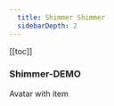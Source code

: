 ```yaml
---
  title: Shimmer Shimmer
  sidebarDepth: 2
---
```

  
[[toc]]

### Shimmer-DEMO 

Avatar with item


<ClientOnly>


<div>
    <fv-Shimmer style="height: auto;">
        <div style="width: 100%; height: 100%; display: flex; flex-direction: column;">
            <div v-for="(item, index) in 5" :key="index" style="margin-top: 5px; display: flex; align-items: center;">
                <div class="sample" style="width: 35px; height: 35px; border-radius: 50%;"></div>
                <div class="sample" style="width: 80%; margin-left: 15px;"></div>
            </div>
        </div>
    </fv-Shimmer>
</div>

```vue
<fv-Shimmer style="height: auto;">
    <div style="width: 100%; height: 100%; display: flex; flex-direction: column;">
        <div v-for="(item, index) in 5" :key="index" style="margin-top: 5px; display: flex; align-items: center;">
            <div class="sample" style="width: 35px; height: 35px; border-radius: 50%;"></div>
            <div class="sample" style="width: 80%; margin-left: 15px;"></div>
        </div>
    </div>
</fv-Shimmer>
```

List items

<div>
    <fv-Shimmer style="height: auto;">
        <div style="width: 100%; height: 100%; display: flex; flex-direction: column;">
            <div v-for="(item, index) in 3" :key="index" style="margin-top: 5px; display: flex; align-items: center;">
                <div class="sample" style="width: 80%; height: 15px;" :style="{width: `${100 - index * 10}%`}"></div>
            </div>
        </div>
    </fv-Shimmer>
</div>

```vue
<fv-Shimmer style="height: auto;">
    <div style="width: 100%; height: 100%; display: flex; flex-direction: column;">
        <div v-for="(item, index) in 3" :key="index" style="margin-top: 5px; display: flex; align-items: center;">
            <div class="sample" style="width: 80%; height: 15px;" :style="{width: `${100 - index * 10}%`}"></div>
        </div>
    </div>
</fv-Shimmer>
```

List items with two column

<div>
    <fv-Shimmer style="height: auto;">
        <div style="width: 100%; height: 100%; display: flex; flex-direction: column;">
            <div v-for="(item, index) in 3" :key="index" style="margin-top: 5px; display: flex; align-items: center;">
                <div class="sample" style="width: 80%; height: 15px;" :style="{width: `${50 - index * 10}%`}"></div>
                <div class="sample" style="width: 80%; height: 15px; margin-left: 15px;" :style="{width: `${50 - index * 10}%`}"></div>
            </div>
        </div>
    </fv-Shimmer>
</div>

```vue
<fv-Shimmer style="height: auto;">
    <div style="width: 100%; height: 100%; display: flex; flex-direction: column;">
        <div v-for="(item, index) in 3" :key="index" style="margin-top: 5px; display: flex; align-items: center;">
            <div class="sample" style="width: 80%; height: 15px;" :style="{width: `${50 - index * 10}%`}"></div>
            <div class="sample" style="width: 80%; height: 15px; margin-left: 15px;" :style="{width: `${50 - index * 10}%`}"></div>
        </div>
    </div>
</fv-Shimmer>
```

### Shimmer-Dark Theme
--- 

Avatar with item

<div style="background: black;">
    <fv-Shimmer theme="dark" style="height: auto;">
        <div style="width: 100%; height: 100%; display: flex; flex-direction: column;">
            <div v-for="(item, index) in 5" :key="index" style="margin-top: 5px; display: flex; align-items: center;">
                <div class="sample" style="width: 35px; height: 35px; border-radius: 50%;"></div>
                <div class="sample" style="width: 80%; margin-left: 15px;"></div>
            </div>
        </div>
    </fv-Shimmer>
</div>

```vue
<fv-Shimmer theme="dark" style="height: auto;">
    <div style="width: 100%; height: 100%; display: flex; flex-direction: column;">
        <div v-for="(item, index) in 5" :key="index" style="margin-top: 5px; display: flex; align-items: center;">
            <div class="sample" style="width: 35px; height: 35px; border-radius: 50%;"></div>
            <div class="sample" style="width: 80%; margin-left: 15px;"></div>
        </div>
    </div>
</fv-Shimmer>
```

List items

<div style="background: black;">
    <fv-Shimmer theme="dark" style="height: auto;">
        <div style="width: 100%; height: 100%; display: flex; flex-direction: column;">
            <div v-for="(item, index) in 3" :key="index" style="margin-top: 5px; display: flex; align-items: center;">
                <div class="sample" style="width: 80%; height: 15px;" :style="{width: `${100 - index * 10}%`}"></div>
            </div>
        </div>
    </fv-Shimmer>
</div>

```vue
<fv-Shimmer theme="dark" style="height: auto;">
    <div style="width: 100%; height: 100%; display: flex; flex-direction: column;">
        <div v-for="(item, index) in 3" :key="index" style="margin-top: 5px; display: flex; align-items: center;">
            <div class="sample" style="width: 80%; height: 15px;" :style="{width: `${100 - index * 10}%`}"></div>
        </div>
    </div>
</fv-Shimmer>
```

List items with two column

<div style="background: black;">
    <fv-Shimmer theme="dark" style="height: auto;">
        <div style="width: 100%; height: 100%; display: flex; flex-direction: column;">
            <div v-for="(item, index) in 3" :key="index" style="margin-top: 5px; display: flex; align-items: center;">
                <div class="sample" style="width: 80%; height: 15px;" :style="{width: `${50 - index * 10}%`}"></div>
                <div class="sample" style="width: 80%; height: 15px; margin-left: 15px;" :style="{width: `${50 - index * 10}%`}"></div>
            </div>
        </div>
    </fv-Shimmer>
</div>

```vue
<fv-Shimmer theme="dark" style="height: auto;">
    <div style="width: 100%; height: 100%; display: flex; flex-direction: column;">
        <div v-for="(item, index) in 3" :key="index" style="margin-top: 5px; display: flex; align-items: center;">
            <div class="sample" style="width: 80%; height: 15px;" :style="{width: `${50 - index * 10}%`}"></div>
            <div class="sample" style="width: 80%; height: 15px; margin-left: 15px;" :style="{width: `${50 - index * 10}%`}"></div>
        </div>
    </div>
</fv-Shimmer>
```


</ClientOnly>


### Propoties
---
| 属性(attr) |             类型(type)             | 必填(required) | 默认值(default) | 说明(statement) |
|:----------:|:----------------------------------:|:--------------:|:---------------:|:---------------:|
|   theme    | ['light','dark','custom','system'] |       No       |     system      | Dropdown theme  |

### Slot
---
1. Default

默认样式为:

```vue
<div class="sample"></div>
```

自定义`Shimmer`内容时, 将要呈现Skeleton效果的元素加上`sample`类.

```javascript
<fv-shimmer>
    <div class="sample"></div>
</fv-shimmer>
```